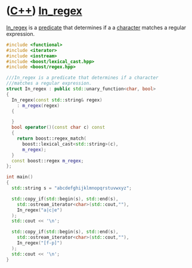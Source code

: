 # ([C++](Cpp.md)) [In_regex](CppIn_regex.md)

[In_regex](CppIn_regex.md) is a [predicate](CppPredicate.md) that
determines if a a [character](CppChar.md) matches a regular expression.

```c++
#include <functional>
#include <iterator>
#include <iostream>
#include <boost/lexical_cast.hpp>
#include <boost/regex.hpp>

///In_regex is a predicate that determines if a character
///matches a regular expression.
struct In_regex : public std::unary_function<char, bool>
{
  In_regex(const std::string& regex)
    : m_regex(regex)
  {

  }
  bool operator()(const char c) const
  {
    return boost::regex_match(
      boost::lexical_cast<std::string>(c),
      m_regex);
  }
  const boost::regex m_regex;
};

int main()
{
  std::string s = "abcdefghijklmnopqrstuvwxyz";

  std::copy_if(std::begin(s), std::end(s),
    std::ostream_iterator<char>(std::cout,""),
    In_regex("a|c|e")
  );
  std::cout << '\n';

  std::copy_if(std::begin(s), std::end(s),
    std::ostream_iterator<char>(std::cout,""),
    In_regex("[f-p]")
  );
  std::cout << '\n';
}
```